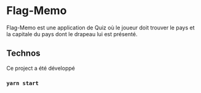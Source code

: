# Flag-Memo

Flag-Memo est une application de Quiz où le joueur doit trouver le pays et la capitale du pays dont le drapeau lui est présenté.

## Technos

Ce project a été développé 

### `yarn start`

